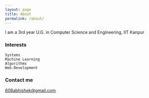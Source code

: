 ```yaml
---
layout: page
title: About
permalink: /about/
---
```


I am a 3rd year U.G. in Computer Science and Engineering, IIT Kanpur

### Interests
	Systems
	Machine Learning
	Algorithms
	Web-Development

### Contact me

[608abhishek@gmail.com](mailto:608abhishek@gmail.com)
